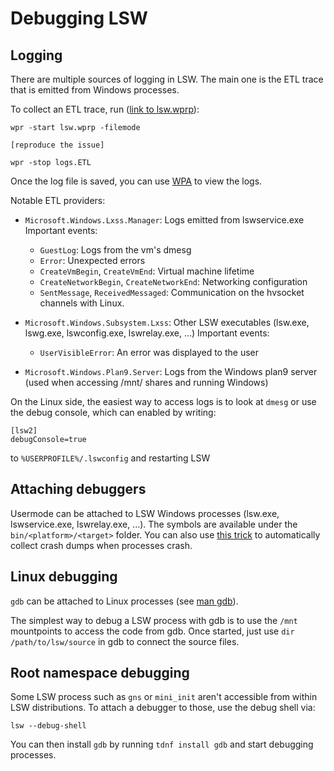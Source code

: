 # Debugging LSW

## Logging

There are multiple sources of logging in LSW. The main one is the ETL trace that is emitted from Windows processes.

To collect an ETL trace, run ([link to lsw.wprp](https://github.com/microsoft/LSW/blob/master/diagnostics/lsw.wprp)):

```
wpr -start lsw.wprp -filemode

[reproduce the issue]

wpr -stop logs.ETL
```

Once the log file is saved, you can use [WPA](https://apps.microsoft.com/detail/9n58qrw40dfw?hl=en-US&gl=US) to view the logs.

Notable ETL providers: 

- `Microsoft.Windows.Lxss.Manager`: Logs emitted from lswservice.exe
    Important events: 
    - `GuestLog`: Logs from the vm's dmesg
    - `Error`: Unexpected errors
    - `CreateVmBegin`, `CreateVmEnd`: Virtual machine lifetime
    - `CreateNetworkBegin`, `CreateNetworkEnd`: Networking configuration
    - `SentMessage`, `ReceivedMessaged`: Communication on the hvsocket channels with Linux.
    
- `Microsoft.Windows.Subsystem.Lxss`: Other LSW executables (lsw.exe, lswg.exe, lswconfig.exe, lswrelay.exe, ...)
    Important events:
    - `UserVisibleError`: An error was displayed to the user 

- `Microsoft.Windows.Plan9.Server`: Logs from the Windows plan9 server (used when accessing /mnt/ shares and running Windows)


On the Linux side, the easiest way to access logs is to look at `dmesg` or use the debug console, which can enabled by writing:

```
[lsw2]
debugConsole=true
```

to `%USERPROFILE%/.lswconfig` and restarting LSW


## Attaching debuggers

Usermode can be attached to LSW Windows processes (lsw.exe, lswservice.exe, lswrelay.exe, ...). The symbols are available under the `bin/<platform>/<target>` folder. 
You can also use [this trick](https://github.com/microsoft/LSW/blob/master/CONTRIBUTING.md#11-reporting-a-lsw-process-crash) to automatically collect crash dumps when processes crash.

## Linux debugging

`gdb` can be attached to Linux processes (see [man gdb](https://man7.org/linux/man-pages/man1/gdb.1.html)). 

The simplest way to debug a LSW process with gdb is to use the `/mnt` mountpoints to access the code from gdb. 
Once started, just use `dir /path/to/lsw/source` in gdb to connect the source files.

## Root namespace debugging

Some LSW process such as `gns` or `mini_init` aren't accessible from within LSW distributions. To attach a debugger to those, use the debug shell via:

```
lsw --debug-shell
```

You can then install `gdb` by running `tdnf install gdb` and start debugging processes.